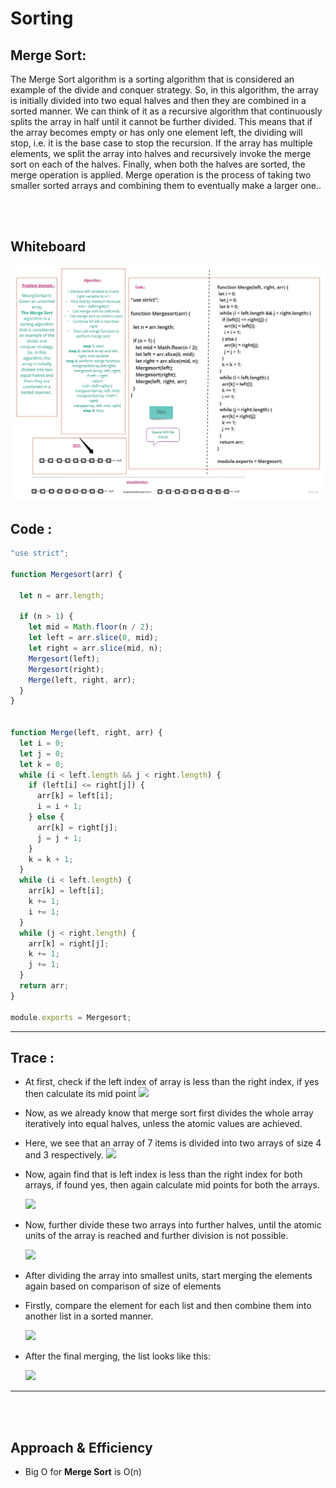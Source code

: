 # **Sorting**

## **Merge Sort:**

The Merge Sort algorithm is a sorting algorithm that is considered an example of the divide and conquer strategy. So, in this algorithm, the array is initially divided into two equal halves and then they are combined in a sorted manner. We can think of it as a recursive algorithm that continuously splits the array in half until it cannot be further divided. This means that if the array becomes empty or has only one element left, the dividing will stop, i.e. it is the base case to stop the recursion. If the array has multiple elements, we split the array into halves and recursively invoke the merge sort on each of the halves. Finally, when both the halves are sorted, the merge operation is applied. Merge operation is the process of taking two smaller sorted arrays and combining them to eventually make a larger one..

</br></br>

## **Whiteboard**
![](./asset/MeargSort.jpg)


## **Code :**
```js
"use strict";

function Mergesort(arr) {

  let n = arr.length;

  if (n > 1) {
    let mid = Math.floor(n / 2);
    let left = arr.slice(0, mid);
    let right = arr.slice(mid, n);
    Mergesort(left);
    Mergesort(right);
    Merge(left, right, arr);
  }
}


function Merge(left, right, arr) {
  let i = 0;
  let j = 0;
  let k = 0;
  while (i < left.length && j < right.length) {
    if (left[i] <= right[j]) {
      arr[k] = left[i];
      i = i + 1;
    } else {
      arr[k] = right[j];
      j = j + 1;
    }
    k = k + 1;
  }
  while (i < left.length) {
    arr[k] = left[i];
    k += 1;
    i += 1;
  }
  while (j < right.length) {
    arr[k] = right[j];
    k += 1;
    j += 1;
  }
  return arr;
}

module.exports = Mergesort;

```
---
## **Trace :**
   - At first, check if the left index of array is less than the right index, if yes then calculate its mid point
   ![](https://media.geeksforgeeks.org/wp-content/uploads/20220525094221/Artboard71-300x150.jpg)
   
   - Now, as we already know that merge sort first divides the whole array iteratively into equal halves, unless the atomic values are achieved. 
   - Here, we see that an array of 7 items is divided into two arrays of size 4 and 3 respectively.
   ![](https://media.geeksforgeeks.org/wp-content/uploads/20220525094248/Artboard711-300x150.jpg)
   - Now, again find that is left index is less than the right index for both arrays, if found yes, then again calculate mid points for both the arrays.

      ![](https://media.geeksforgeeks.org/wp-content/uploads/20220525094314/Artboard721-300x150.jpg)

   - Now, further divide these two arrays into further halves, until the atomic units of the array is reached and further division is not possible.

      ![](https://media.geeksforgeeks.org/wp-content/uploads/20220525094341/Artboard731-300x150.jpg) 

   - After dividing the array into smallest units, start merging the elements again based on comparison of size of elements
   - Firstly, compare the element for each list and then combine them into another list in a sorted manner.

      ![](https://media.geeksforgeeks.org/wp-content/uploads/20220525094403/Artboard741-300x150.jpg)

   - After the final merging, the list looks like this:

      ![](https://media.geeksforgeeks.org/wp-content/uploads/20220525094459/Artboard751-300x150.jpg)

---
</br></br>

## **Approach & Efficiency**

- Big O for **Merge Sort** is O(n)

</br></br>
